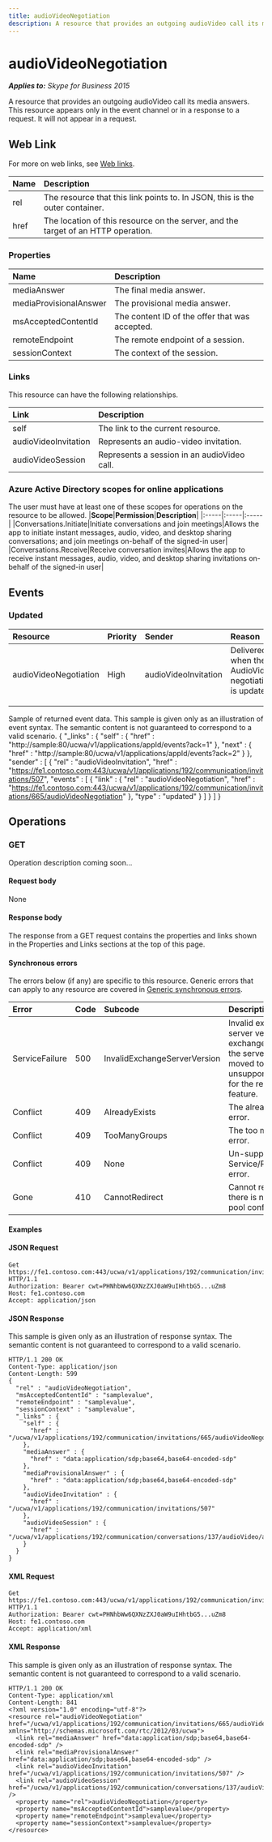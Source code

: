 ```yaml
---
title: audioVideoNegotiation
description: A resource that provides an outgoing audioVideo call its media answers. This resource appears only in the event channel or in a response to a request. It will not appear in a request.
---
```

# audioVideoNegotiation

 _**Applies to:** Skype for Business 2015_


A resource that provides an outgoing audioVideo call its media answers. This resource appears only
in the event channel or in a response to a request. It will not appear in a request.
            

## Web Link
<a name = "sectionSection0"> </a>

For more on web links, see [Web links](WebLinks.md).


|**Name**|**Description**|
|:-----|:-----|
|rel|The resource that this link points to. In JSON, this is the outer container.|
|href|The location of this resource on the server, and the target of an HTTP operation.|

### Properties



|**Name**|**Description**|
|:-----|:-----|
|mediaAnswer|The final media answer.|
|mediaProvisionalAnswer|The provisional media answer.|
|msAcceptedContentId|The content ID of the offer that was accepted.|
|remoteEndpoint|The remote endpoint of a session.|
|sessionContext|The context of the session.|

### Links



This resource can have the following relationships.

|**Link**|**Description**|
|:-----|:-----|
|self|The link to the current resource.|
|audioVideoInvitation|Represents an audio-video invitation.|
|audioVideoSession|Represents a session in an audioVideo call.|

### Azure Active Directory scopes for online applications



The user must have at least one of these scopes for operations on the resource to be allowed.
|**Scope**|**Permission**|**Description**|
|:-----|:-----|:-----|
|Conversations.Initiate|Initiate conversations and join meetings|Allows the app to initiate instant messages, audio, video, and desktop sharing conversations; and join meetings on-behalf of the signed-in user|
|Conversations.Receive|Receive conversation invites|Allows the app to receive instant messages, audio, video, and desktop sharing invitations on-behalf of the signed-in user|

## Events
<a name="sectionSection2"></a>

### Updated



|**Resource**|**Priority**|**Sender**|**Reason**|
|:-----|:-----|:-----|:-----|
|audioVideoNegotiation|High|audioVideoInvitation|Delivered when the AudioVideo negotiation is updated.</p><p></p>|
Sample of returned event data.
This sample is given only as an illustration of event syntax. The semantic content is not guaranteed to correspond to a valid scenario.
{
  "_links" : {
    "self" : {
      "href" : "http://sample:80/ucwa/v1/applications/appId/events?ack=1"
    },
    "next" : {
      "href" : "http://sample:80/ucwa/v1/applications/appId/events?ack=2"
    }
  },
  "sender" : [
    {
      "rel" : "audioVideoInvitation",
      "href" : "https://fe1.contoso.com:443/ucwa/v1/applications/192/communication/invitations/507",
      "events" : [
        {
          "link" : {
            "rel" : "audioVideoNegotiation",
            "href" : "https://fe1.contoso.com:443/ucwa/v1/applications/192/communication/invitations/665/audioVideoNegotiation"
          },
          "type" : "updated"
        }
      ]
    }
  ]
}


## Operations



<a name="sectionSection2"></a>

### GET




Operation description coming soon...

#### Request body



None


#### Response body



The response from a GET request contains the properties and links shown in the Properties and Links sections at the top of this page.

#### Synchronous errors



The errors below (if any) are specific to this resource. Generic errors that can apply to any resource are covered in [Generic synchronous errors](GenericSynchronousErrors.md).

|**Error**|**Code**|**Subcode**|**Description**|
|:-----|:-----|:-----|:-----|
|ServiceFailure|500|InvalidExchangeServerVersion|Invalid exchange server version.The exchange mailbox of the server might have moved to an unsupported version for the required feature.|
|Conflict|409|AlreadyExists|The already exists error.|
|Conflict|409|TooManyGroups|The too many groups error.|
|Conflict|409|None|Un-supported Service/Resource/API error.|
|Gone|410|CannotRedirect|Cannot redirect since there is no back up pool configured.|

#### Examples




#### JSON Request




```
Get https://fe1.contoso.com:443/ucwa/v1/applications/192/communication/invitations/665/audioVideoNegotiation HTTP/1.1
Authorization: Bearer cwt=PHNhbWw6QXNzZXJ0aW9uIHhtbG5...uZm8
Host: fe1.contoso.com
Accept: application/json

```


#### JSON Response



This sample is given only as an illustration of response syntax. The semantic content is not guaranteed to correspond to a valid scenario.
```
HTTP/1.1 200 OK
Content-Type: application/json
Content-Length: 599
{
  "rel" : "audioVideoNegotiation",
  "msAcceptedContentId" : "samplevalue",
  "remoteEndpoint" : "samplevalue",
  "sessionContext" : "samplevalue",
  "_links" : {
    "self" : {
      "href" : "/ucwa/v1/applications/192/communication/invitations/665/audioVideoNegotiation"
    },
    "mediaAnswer" : {
      "href" : "data:application/sdp;base64,base64-encoded-sdp"
    },
    "mediaProvisionalAnswer" : {
      "href" : "data:application/sdp;base64,base64-encoded-sdp"
    },
    "audioVideoInvitation" : {
      "href" : "/ucwa/v1/applications/192/communication/invitations/507"
    },
    "audioVideoSession" : {
      "href" : "/ucwa/v1/applications/192/communication/conversations/137/audioVideo/audioVideoSession"
    }
  }
}
```


#### XML Request




```
Get https://fe1.contoso.com:443/ucwa/v1/applications/192/communication/invitations/665/audioVideoNegotiation HTTP/1.1
Authorization: Bearer cwt=PHNhbWw6QXNzZXJ0aW9uIHhtbG5...uZm8
Host: fe1.contoso.com
Accept: application/xml

```


#### XML Response



This sample is given only as an illustration of response syntax. The semantic content is not guaranteed to correspond to a valid scenario.
```
HTTP/1.1 200 OK
Content-Type: application/xml
Content-Length: 841
<?xml version="1.0" encoding="utf-8"?>
<resource rel="audioVideoNegotiation" href="/ucwa/v1/applications/192/communication/invitations/665/audioVideoNegotiation" xmlns="http://schemas.microsoft.com/rtc/2012/03/ucwa">
  <link rel="mediaAnswer" href="data:application/sdp;base64,base64-encoded-sdp" />
  <link rel="mediaProvisionalAnswer" href="data:application/sdp;base64,base64-encoded-sdp" />
  <link rel="audioVideoInvitation" href="/ucwa/v1/applications/192/communication/invitations/507" />
  <link rel="audioVideoSession" href="/ucwa/v1/applications/192/communication/conversations/137/audioVideo/audioVideoSession" />
  <property name="rel">audioVideoNegotiation</property>
  <property name="msAcceptedContentId">samplevalue</property>
  <property name="remoteEndpoint">samplevalue</property>
  <property name="sessionContext">samplevalue</property>
</resource>
```


